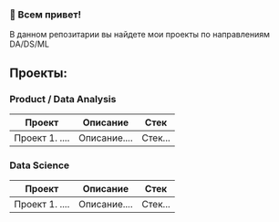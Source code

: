### 👋 Всем привет!

В данном репозитарии вы найдете мои проекты по направлениям DA/DS/ML


## Проекты:


### Product / Data Analysis

| **Проект** | **Описание** |  **Стек** |
| -------------------- | --------------------- | --------------------- |
| Проект 1. .... | Описание.... | Стек... |


### Data Science

| **Проект** | **Описание** |  **Стек** |
| -------------------- | --------------------- | --------------------- |
| Проект 1. .... | Описание.... | Стек... |



<!--
**RiabovK/RiabovK** is a ✨ _special_ ✨ repository because its `README.md` (this file) appears on your GitHub profile.

Here are some ideas to get you started:

- 🔭 I’m currently working on ...
- 🌱 I’m currently learning ...
- 👯 I’m looking to collaborate on ...
- 🤔 I’m looking for help with ...
- 💬 Ask me about ...
- 📫 How to reach me: ...
- 😄 Pronouns: ...
- ⚡ Fun fact: ...
- 💰 Мое резюме [здесь](https://docs.google.com/document/d/1YBsV5SZXDAgRQqwkORiHcPVOQzCcFKeTcwOIYrbRvL8/edit?usp=sharing).

I'm ..., an entusiastic full stack developer looking forward to contribute for the open source community
-->
